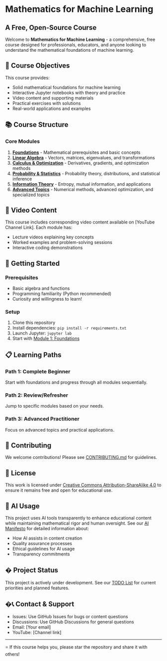 # Mathematics for Machine Learning
## A Free, Open-Source Course

Welcome to **Mathematics for Machine Learning** - a comprehensive, free course designed for professionals, educators, and anyone looking to understand the mathematical foundations of machine learning.

## 🎯 Course Objectives

This course provides:
- Solid mathematical foundations for machine learning
- Interactive Jupyter notebooks with theory and practice
- Video content and supporting materials
- Practical exercises with solutions
- Real-world applications and examples

## 📚 Course Structure

### Core Modules
1. **[Foundations](modules/01-foundations/)** - Mathematical prerequisites and basic concepts
2. **[Linear Algebra](modules/02-linear-algebra/)** - Vectors, matrices, eigenvalues, and transformations
3. **[Calculus & Optimization](modules/03-calculus-optimization/)** - Derivatives, gradients, and optimization methods
4. **[Probability & Statistics](modules/04-probability-statistics/)** - Probability theory, distributions, and statistical inference
5. **[Information Theory](modules/05-information-theory/)** - Entropy, mutual information, and applications
6. **[Advanced Topics](modules/06-advanced-topics/)** - Numerical methods, advanced optimization, and specialized topics

## 🎥 Video Content

This course includes corresponding video content available on [YouTube Channel Link]. Each module has:
- Lecture videos explaining key concepts
- Worked examples and problem-solving sessions
- Interactive coding demonstrations

## 🚀 Getting Started

### Prerequisites
- Basic algebra and functions
- Programming familiarity (Python recommended)
- Curiosity and willingness to learn!

### Setup
1. Clone this repository
2. Install dependencies: `pip install -r requirements.txt`
3. Launch Jupyter: `jupyter lab`
4. Start with [Module 1: Foundations](modules/01-foundations/)

## 📋 Learning Paths

### Path 1: Complete Beginner
Start with foundations and progress through all modules sequentially.

### Path 2: Review/Refresher
Jump to specific modules based on your needs.

### Path 3: Advanced Practitioner
Focus on advanced topics and practical applications.

## 🤝 Contributing

We welcome contributions! Please see [CONTRIBUTING.md](CONTRIBUTING.md) for guidelines.

## 📄 License

This work is licensed under [Creative Commons Attribution-ShareAlike 4.0](LICENSE) to ensure it remains free and open for educational use.

## 🤖 AI Usage

This project uses AI tools transparently to enhance educational content while maintaining mathematical rigor and human oversight. See our [AI Manifesto](AI_MANIFESTO.md) for detailed information about:
- How AI assists in content creation
- Quality assurance processes  
- Ethical guidelines for AI usage
- Transparency commitments

## � Project Status

This project is actively under development. See our [TODO List](TODO.md) for current priorities and planned features.

## �📞 Contact & Support

- Issues: Use GitHub Issues for bugs or content questions
- Discussions: Use GitHub Discussions for general questions
- Email: [Your email]
- YouTube: [Channel link]

---

⭐ If this course helps you, please star the repository and share it with others!
